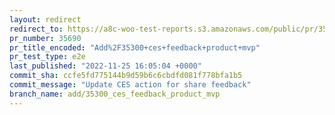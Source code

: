 ```yaml
---
layout: redirect
redirect_to: https://a8c-woo-test-reports.s3.amazonaws.com/public/pr/35690/e2e/index.html
pr_number: 35690
pr_title_encoded: "Add%2F35300+ces+feedback+product+mvp"
pr_test_type: e2e
last_published: "2022-11-25 16:05:04 +0000"
commit_sha: ccfe5fd775144b9d59b6c6cbdfd081f778bfa1b5
commit_message: "Update CES action for share feedback"
branch_name: add/35300_ces_feedback_product_mvp
---
```

